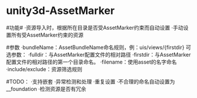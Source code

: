 # unity3d-AssetMarker
#功能#
·资源导入时，根据所在目录是否受AssetMarker约束而自动设置
·手动设置所有受AssetMarker约束的资源

#参数
·bundleName：AssetBundleName命名规则，例：uis/views/{firstdir}
    可选参数：
    ·fulldir：与AssetMarker配置文件的相对路径
    ·firstdir：与AssetMarker配置文件的相对路径的第一个目录命名。
    ·filename：使用asset的名字命名
·include/exclude：资源筛选规则

#TODO：
·支持嵌套
·异常检测和处理
    ·重复设置
    ·不合理的命名自动设置为__foundation
·检测资源是否有冗余